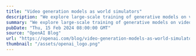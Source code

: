 ```yaml
---
title: "Video generation models as world simulators"
description: "We explore large-scale training of generative models on video data. Specifically, we train text-conditional diffusion models jointly on videos and images of variable durations, resolutions and aspect ratios. We leverage a transformer architecture that operates on spacetime patches of video and image latent codes. Our largest model, Sora, is capable of generating a minute of high fidelity video. Our results suggest that scaling video generation models is a promising path towards building general purpose simulators of the physical world."
summary: "We explore large-scale training of generative models on video data. Specifically, we train text-conditional diffusion models jointly on videos and images of variable durations, resolutions and aspect ratios. We leverage a transformer architecture that operates on spacetime patches of video and image latent codes. Our largest model, Sora, is capable of generating a minute of high fidelity video. Our results suggest that scaling video generation models is a promising path towards building general purpose simulators of the physical world."
pubDate: "Thu, 15 Feb 2024 08:00:00 GMT"
source: "OpenAI Blog"
url: "https://openai.com/blog/video-generation-models-as-world-simulators"
thumbnail: "/assets/openai_logo.png"
---
```


